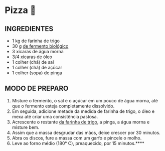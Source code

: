 # Pizza :pizza: #

## INGREDIENTES

- 1 kg de farinha de trigo
- 30 g [de fermento biológico](https://blog.tudogostoso.com.br/materia/por-que-nao-guardar-o-fermento-na-geladeira/)
- 3 xícaras de água morna
- 3/4 xícaras de óleo
- 1 colher (chá) de sal
- 1 colher (chá) de açúcar
- 1 colher (sopa) de pinga 

## MODO DE PREPARO

1. Misture o fermento, o sal e o açúcar em um pouco de água morna, até que o fermento esteja completamente dissolvido.
2. Em seguida, adicione metade da medida de farinha de trigo, o óleo e mexa até criar uma consistência pastosa.
3. Acrescente o restante [da farinha de trigo](https://blog.tudogostoso.com.br/materia/receitas-com-farinha-de-trigo/), a pinga, a água morna e misture bem.
4. Assim que a massa desgrudar das mãos, deixe crescer por 30 minutos.
5. Abra os discos, fure a massa com um garfo e pincele o molho.
6. Leve ao forno médio (180° C), preaquecido, por 15 minutos.****